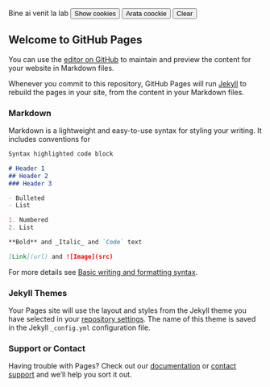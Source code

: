 
<script> document.cookie = "session=test GDPR"; document.cookie = 
"favorite_task=collect Data"; function alertCookie() { alert(document.cookie); }
document.cookie = "name=oeschger; SameSite=None; Secure";
document.cookie = "favorite_food=tripe; SameSite=None; Secure";

function showCookies() {
  const output = document.getElementById('cookies')
  output.textContent = '> ' + document.cookie
}

function clearOutputCookies() {
  const output = document.getElementById('cookies')
  output.textContent = ''
} 
</script>
<body> Bine ai venit la lab <button onclick="alertCookie()">Show cookies</button>
<button onclick="showCookies()">Arata coockie</button>

<button onclick="clearOutputCookies()">
  Clear
</button>

<div>
  <code id="cookies"></code>
</div>  
</body>


## Welcome to GitHub Pages

You can use the [editor on GitHub](https://github.com/AdrianLanga/MDCP/edit/gh-pages/index.md) to maintain and preview the content for your website in Markdown files.

Whenever you commit to this repository, GitHub Pages will run [Jekyll](https://jekyllrb.com/) to rebuild the pages in your site, from the content in your Markdown files.

### Markdown

Markdown is a lightweight and easy-to-use syntax for styling your writing. It includes conventions for

```markdown
Syntax highlighted code block

# Header 1
## Header 2
### Header 3

- Bulleted
- List

1. Numbered
2. List

**Bold** and _Italic_ and `Code` text

[Link](url) and ![Image](src)
```

For more details see [Basic writing and formatting syntax](https://docs.github.com/en/github/writing-on-github/getting-started-with-writing-and-formatting-on-github/basic-writing-and-formatting-syntax).

### Jekyll Themes

Your Pages site will use the layout and styles from the Jekyll theme you have selected in your [repository settings](https://github.com/AdrianLanga/MDCP/settings/pages). The name of this theme is saved in the Jekyll `_config.yml` configuration file.

### Support or Contact

Having trouble with Pages? Check out our [documentation](https://docs.github.com/categories/github-pages-basics/) or [contact support](https://support.github.com/contact) and we’ll help you sort it out.


